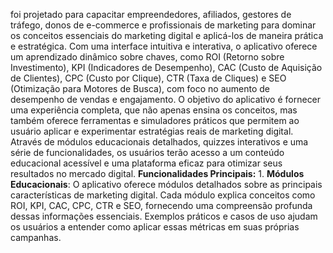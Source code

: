 foi projetado para capacitar empreendedores, afiliados, gestores de tráfego, donos de e-commerce e profissionais de marketing para dominar os conceitos essenciais do marketing digital e aplicá-los de maneira prática e estratégica. Com uma interface intuitiva e interativa, o aplicativo oferece um aprendizado dinâmico sobre chaves, como ROI (Retorno sobre Investimento), KPI (Indicadores de Desempenho), CAC (Custo de Aquisição de Clientes), CPC (Custo por Clique), CTR (Taxa de Cliques) e SEO (Otimização para Motores de Busca), com foco no aumento de desempenho de vendas e engajamento. O objetivo do aplicativo é fornecer uma experiência completa, que não apenas ensina os conceitos, mas também oferece ferramentas e simuladores práticos que permitem ao usuário aplicar e experimentar estratégias reais de marketing digital. Através de módulos educacionais detalhados, quizzes interativos e uma série de funcionalidades, os usuários terão acesso a um conteúdo educacional acessível e uma plataforma eficaz para otimizar seus resultados no mercado digital. **Funcionalidades Principais:** 1. **Módulos Educacionais**: O aplicativo oferece módulos detalhados sobre as principais características de marketing digital. Cada módulo explica conceitos como ROI, KPI, CAC, CPC, CTR e SEO, fornecendo uma compreensão profunda dessas informações essenciais. Exemplos práticos e casos de uso ajudam os usuários a entender como aplicar essas métricas em suas próprias campanhas.
